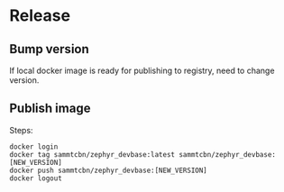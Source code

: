 # Release

## Bump version

If local docker image is ready for publishing to registry, need to change version.

## Publish image

Steps:
```
docker login
docker tag sammtcbn/zephyr_devbase:latest sammtcbn/zephyr_devbase:[NEW_VERSION]
docker push sammtcbn/zephyr_devbase:[NEW_VERSION]
docker logout
```


